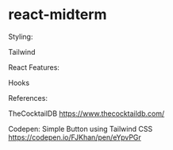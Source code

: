# react-midterm
  
  
Styling:
  
Tailwind
  
  
React Features:
  
Hooks
  
  
References:
  
TheCocktailDB
https://www.thecocktaildb.com/
  
Codepen: Simple Button using Tailwind CSS
https://codepen.io/FJKhan/pen/eYpvPGr
